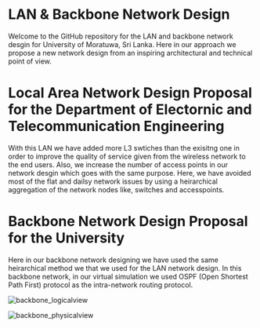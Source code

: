 # LAN & Backbone Network Design
Welcome to the GitHub repository for the LAN and backbone network desgin for University of Moratuwa, Sri Lanka. Here in our approach we propose a new network design from an inspiring architectural and technical point of view.

# Local Area Network Design Proposal for the Department of Electornic and Telecommunication Engineering
With this LAN we have added more L3 swtiches than the exisitng one in order to improve the quality of service given from the wireless network to the end users. Also, we increase the number of access points in our network desgin which goes with the same purpose. Here, we have avoided most of the flat and dailsy network issues by using a heirarchical aggregation of the network nodes like, switches and accesspoints.

# Backbone Network Design Proposal for the University
Here in our backbone network designing we have used the same heirarchical method we that we used for the LAN network design. In this backbone network, in our virtual simulation we used OSPF (Open Shortest Path First) protocol as the intra-network routing protocol.

![backbone_logicalview](https://github.com/PravinduSatharasinghe/LAN-Backbone-Network-Design/assets/129197977/c6b398bd-dd91-4c8e-8b44-d11b6fb7d6cd)

![backbone_physicalview](https://github.com/PravinduSatharasinghe/LAN-Backbone-Network-Design/assets/129197977/2b0f32ea-60d1-4321-bdbd-b92ee04bc7d5)

